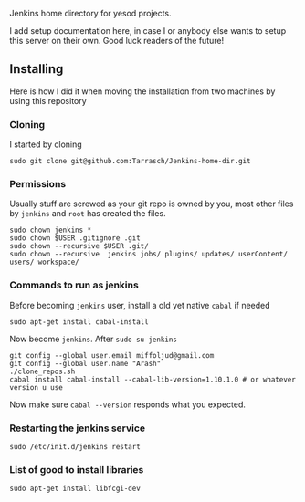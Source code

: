 Jenkins home directory for yesod projects.

I add setup documentation here, in case I or anybody else wants
to setup this server on their own. Good luck readers of the future!

## Installing

Here is how I did it when moving the installation from two machines
by using this repository

### Cloning

I started by cloning

    sudo git clone git@github.com:Tarrasch/Jenkins-home-dir.git

### Permissions

Usually stuff are screwed as your git repo is owned by you,
most other files by `jenkins` and `root` has created the files.

    sudo chown jenkins *
    sudo chown $USER .gitignore .git
    sudo chown --recursive $USER .git/
    sudo chown --recursive  jenkins jobs/ plugins/ updates/ userContent/ users/ workspace/



### Commands to run as jenkins

Before becoming `jenkins` user, install a old yet native `cabal` if needed

    sudo apt-get install cabal-install

Now become `jenkins`. After `sudo su jenkins`

    git config --global user.email miffoljud@gmail.com
    git config --global user.name "Arash"
    ./clone_repos.sh
    cabal install cabal-install --cabal-lib-version=1.10.1.0 # or whatever version u use

Now make sure `cabal --version` responds what you expected.

### Restarting the jenkins service

    sudo /etc/init.d/jenkins restart

### List of good to install libraries

    sudo apt-get install libfcgi-dev
